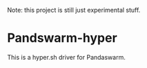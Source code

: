 Note: this project is still just experimental stuff.

# Pandswarm-hyper

This is a hyper.sh driver for Pandaswarm.
